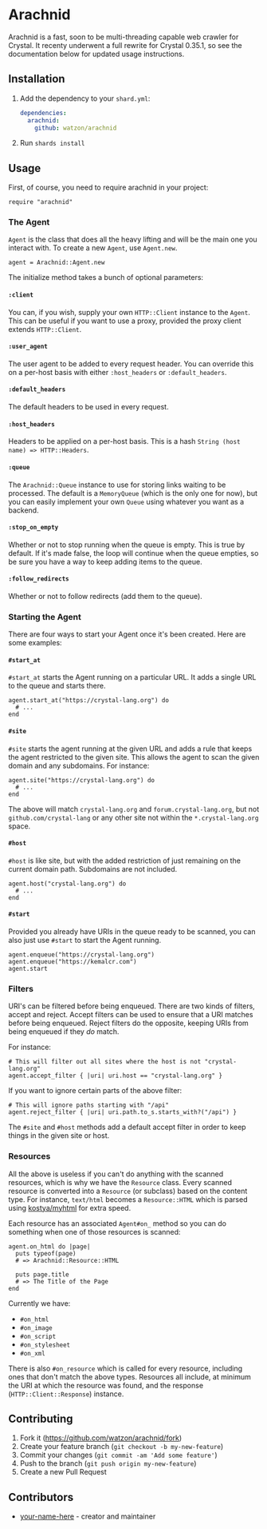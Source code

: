 # Arachnid

Arachnid is a fast, soon to be multi-threading capable web crawler for Crystal. It recenty underwent a full rewrite for Crystal 0.35.1, so see the documentation below for updated usage instructions.

## Installation

1. Add the dependency to your `shard.yml`:

   ```yaml
   dependencies:
     arachnid:
       github: watzon/arachnid
   ```

2. Run `shards install`

## Usage

First, of course, you need to require arachnid in your project:

```crystal
require "arachnid"
```

### The Agent

`Agent` is the class that does all the heavy lifting and will be the main one you interact with. To create a new `Agent`, use `Agent.new`.

```crystal
agent = Arachnid::Agent.new
```

The initialize method takes a bunch of optional parameters:

#### `:client`

You can, if you wish, supply your own `HTTP::Client` instance to the `Agent`. This can be useful if you want to use a proxy, provided the proxy client extends `HTTP::Client`.

#### `:user_agent`

The user agent to be added to every request header. You can override this on a per-host basis with either `:host_headers` or `:default_headers`.

#### `:default_headers`

The default headers to be used in every request.

#### `:host_headers`

Headers to be applied on a per-host basis. This is a hash `String (host name) => HTTP::Headers`.

#### `:queue`

The `Arachnid::Queue` instance to use for storing links waiting to be processed. The default is a `MemoryQueue` (which is the only one for now), but you can easily implement your own `Queue` using whatever you want as a backend.

#### `:stop_on_empty`

Whether or not to stop running when the queue is empty. This is true by default. If it's made false, the loop will continue when the queue empties, so be sure you have a way to keep adding items to the queue.

#### `:follow_redirects`

Whether or not to follow redirects (add them to the queue).

### Starting the Agent

There are four ways to start your Agent once it's been created. Here are some examples:

#### `#start_at`

`#start_at` starts the Agent running on a particular URL. It adds a single URL to the queue and starts there.

```crystal
agent.start_at("https://crystal-lang.org") do
  # ...
end
```

#### `#site`

`#site` starts the agent running at the given URL and adds a rule that keeps the agent restricted to the given site. This allows the agent to scan the given domain and any subdomains. For instance:

```crystal
agent.site("https://crystal-lang.org") do
  # ...
end
```

The above will match `crystal-lang.org` and `forum.crystal-lang.org`, but not `github.com/crystal-lang` or any other site not within the `*.crystal-lang.org` space.

#### `#host`

`#host` is like site, but with the added restriction of just remaining on the current domain path. Subdomains are not included.

```crystal
agent.host("crystal-lang.org") do
  # ...
end
```

#### `#start`

Provided you already have URIs in the queue ready to be scanned, you can also just use `#start` to start the Agent running.

```crystal
agent.enqueue("https://crystal-lang.org")
agent.enqueue("https://kemalcr.com")
agent.start
```

### Filters

URI's can be filtered before being enqueued. There are two kinds of filters, accept and reject. Accept filters can be used to ensure that a URI matches before being enqueued. Reject filters do the opposite, keeping URIs from being enqueued if they _do_ match.

For instance:

```crystal
# This will filter out all sites where the host is not "crystal-lang.org"
agent.accept_filter { |uri| uri.host == "crystal-lang.org" }
```

If you want to ignore certain parts of the above filter:

```crystal
# This will ignore paths starting with "/api"
agent.reject_filter { |uri| uri.path.to_s.starts_with?("/api") }
```

The `#site` and `#host` methods add a default accept filter in order to keep things in the given site or host.

### Resources

All the above is useless if you can't do anything with the scanned resources, which is why we have the `Resource` class. Every scanned resource is converted into a `Resource` (or subclass) based on the content type. For instance, `text/html` becomes a `Resource::HTML` which is parsed using [kostya/myhtml](https://github.com/kostya/myhtml) for extra speed.

Each resource has an associated `Agent#on_` method so you can do something when one of those resources is scanned:

```crystal
agent.on_html do |page|
  puts typeof(page)
  # => Arachnid::Resource::HTML

  puts page.title
  # => The Title of the Page
end
```

Currently we have:

- `#on_html`
- `#on_image`
- `#on_script`
- `#on_stylesheet`
- `#on_xml`

There is also `#on_resource` which is called for every resource, including ones that don't match the above types. Resources all include, at minimum the URI at which the resource was found, and the response (`HTTP::Client::Response`) instance.

## Contributing

1. Fork it (<https://github.com/watzon/arachnid/fork>)
2. Create your feature branch (`git checkout -b my-new-feature`)
3. Commit your changes (`git commit -am 'Add some feature'`)
4. Push to the branch (`git push origin my-new-feature`)
5. Create a new Pull Request

## Contributors

- [your-name-here](https://github.com/watzon) - creator and maintainer
